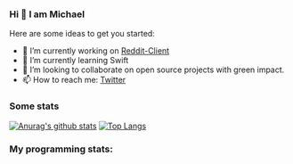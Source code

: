 ### Hi 👋 I am Michael

Here are some ideas to get you started:

- 🔭 I’m currently working on [Reddit-Client](https://github.com/Tokko55v2/reddit-client)
- 🌱 I’m currently learning Swift
- 👯 I’m looking to collaborate on open source projects with green impact.
- 📫 How to reach me: [Twitter](https://twitter.com/michaelkro6)

### Some stats
[![Anurag's github stats](https://github-readme-stats.vercel.app/api?username=Tokko55v2)](https://github.com/anuraghazra/github-readme-stats) [![Top Langs](https://github-readme-stats.vercel.app/api/top-langs/?username=Tokko55v2&layout=compact)](https://github.com/anuraghazra/github-readme-stats)


### My programming stats:
<!--START_SECTION:waka-->
<!--END_SECTION:waka-->

